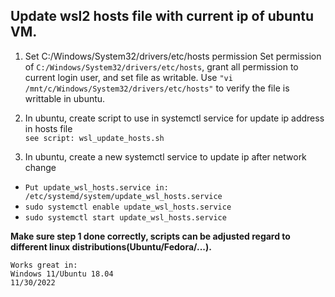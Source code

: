 ## Update wsl2 hosts file with current ip of ubuntu VM.
1. Set C:/Windows/System32/drivers/etc/hosts permission
Set permission of ```C:/Windows/System32/drivers/etc/hosts```, grant all permission to current login user, 
and set file as writable. Use ```"vi /mnt/c/Windows/System32/drivers/etc/hosts"``` to verify the file is writtable in ubuntu.

2. In ubuntu, create script to use in systemctl service for update ip address in hosts file  
```see script: wsl_update_hosts.sh```

3. In ubuntu, create a new systemctl service to update ip after network change
- ```Put update_wsl_hosts.service in: /etc/systemd/system/update_wsl_hosts.service```
- ```sudo systemctl enable update_wsl_hosts.service```
- ```sudo systemctl start update_wsl_hosts.service```

**Make sure step 1 done correctly, scripts can be adjusted regard to different linux distributions(Ubuntu/Fedora/...).**

```
Works great in:
Windows 11/Ubuntu 18.04
11/30/2022
```
